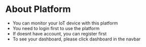 # About Platform

- You can monitor your IoT device with this platform
- You need to login first to use the platform
- If doesnt have account, you can register first
- To see your dashboard, please click dashboard in the navbar